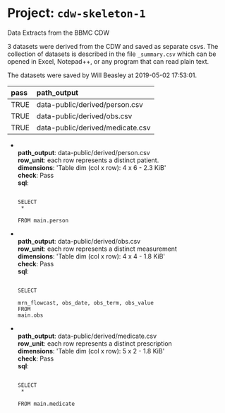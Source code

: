 Project: `cdw-skeleton-1`
============================

Data Extracts from the BBMC CDW

3 datasets were derived from the CDW and saved as separate csvs.
The collection of datasets is described in the file `_summary.csv`
which can be opened in Excel, Notepad++, or any program that can read plain text.

The datasets were saved by Will Beasley at 2019-05-02 17:53:01.

|pass |path_output                      |
|:----|:--------------------------------|
|TRUE |data-public/derived/person.csv   |
|TRUE |data-public/derived/obs.csv      |
|TRUE |data-public/derived/medicate.csv |

- <br/><b>path_output</b>: data-public/derived/person.csv
  <br/><b>row_unit</b>: each row represents a distinct patient.
  <br/><b>dimensions</b>: 'Table dim (col x row): 4 x 6  - 2.3 KiB'
  <br/><b>check</b>: Pass
  <br/><b>sql</b>: <pre><code><br/>SELECT<br/>   * <br/>FROM main.person</code></pre>
- <br/><b>path_output</b>: data-public/derived/obs.csv
  <br/><b>row_unit</b>: each row represents a distinct measurement
  <br/><b>dimensions</b>: 'Table dim (col x row): 4 x 4  - 1.8 KiB'
  <br/><b>check</b>: Pass
  <br/><b>sql</b>: <pre><code><br/>SELECT<br/>   mrn_flowcast, obs_date, obs_term, obs_value <br/>FROM
    main.obs</code></pre>
- <br/><b>path_output</b>: data-public/derived/medicate.csv
  <br/><b>row_unit</b>: each row represents a distinct prescription
  <br/><b>dimensions</b>: 'Table dim (col x row): 5 x 2  - 1.8 KiB'
  <br/><b>check</b>: Pass
  <br/><b>sql</b>: <pre><code><br/>SELECT<br/>   * <br/>FROM main.medicate</code></pre>


